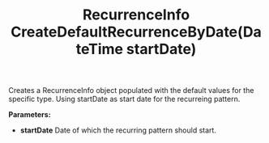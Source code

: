 ﻿---
uid: crmscript_ref_NSAppointmentAgent_CreateDefaultRecurrenceByDate
title: RecurrenceInfo CreateDefaultRecurrenceByDate(DateTime startDate)
intellisense: NSAppointmentAgent.CreateDefaultRecurrenceByDate
keywords: NSAppointmentAgent, CreateDefaultRecurrenceByDate
so.topic: reference
---

Creates a RecurrenceInfo object populated with the default values for the specific type. Using startDate as start date for the recurreing pattern.

**Parameters:**
 - **startDate** Date of which the recurring pattern should start.
